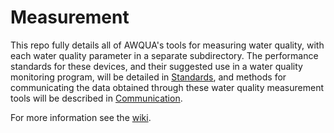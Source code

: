 # Measurement
This repo fully details all of AWQUA's tools for measuring water quality, with each water quality parameter in a separate subdirectory. The performance standards for these devices, and their suggested use in a water quality monitoring program, will be detailed in [Standards](www.github.com/AWQUA/Standards), and methods for communicating the data obtained through these water quality measurement tools will be described in [Communication](../Communication). 

For more information see the [wiki](github.com/AWQUA/Communication/wiki).